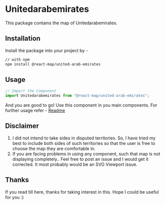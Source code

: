 # Unitedarabemirates
This package contains the map of Unitedarabemirates. 
## Installation
Install the package into your project by -
```bash
// with npm
npm install @react-map/united-arab-emirates
```
## Usage 
```jsx
// Import the Component
import Unitedarabemirates from "@react-map/united-arab-emirates";
```
And you are good to go! Use this component in you main components.
For further usage refer - [Readme](https://github.com/shubhexists/react-maps?tab=readme-ov-file#usage)
## Disclaimer 
1) I did not intend to take sides in disputed territories. So, I have tried my best to include both sides of such territories so that the user is free to choose the map they are comfortable in. 
2) If you are facing problems in using any component, such that map is not displaying completely.. Feel free to post an issue and I would get it corrected. It most probably would be an SVG Viewport issue.
## Thanks 
If you read till here, thanks for taking interest in this. Hope I could be useful for you :)